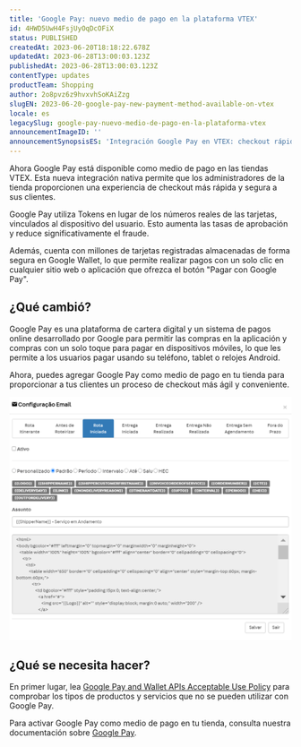 ```yaml
---
title: 'Google Pay: nuevo medio de pago en la plataforma VTEX'
id: 4HWD5UwH4FsjUyOqDcOFiX
status: PUBLISHED
createdAt: 2023-06-20T18:18:22.678Z
updatedAt: 2023-06-28T13:00:03.123Z
publishedAt: 2023-06-28T13:00:03.123Z
contentType: updates
productTeam: Shopping
author: 2o8pvz6z9hvxvhSoKAiZzg
slugEN: 2023-06-20-google-pay-new-payment-method-available-on-vtex
locale: es
legacySlug: google-pay-nuevo-medio-de-pago-en-la-plataforma-vtex
announcementImageID: ''
announcementSynopsisES: 'Integración Google Pay en VTEX: checkout rápido y seguro con un solo toque.'
---
```


Ahora Google Pay está disponible como medio de pago en las tiendas VTEX. Esta nueva integración nativa permite que los administradores de la tienda proporcionen una experiencia de checkout más rápida y segura a sus clientes.

Google Pay utiliza Tokens en lugar de los números reales de las tarjetas, vinculados al dispositivo del usuario. Esto aumenta las tasas de aprobación y reduce significativamente el fraude. 

Además, cuenta con millones de tarjetas registradas almacenadas de forma segura en Google Wallet, lo que permite realizar pagos con un solo clic en cualquier sitio web o aplicación que ofrezca el botón "Pagar con Google Pay".

## ¿Qué cambió?

Google Pay es una plataforma de cartera digital y un sistema de pagos online desarrollado por Google para permitir las compras en la aplicación y compras con un solo toque para pagar en dispositivos móviles, lo que les permite a los usuarios pagar usando su teléfono, tablet o relojes Android.

Ahora, puedes agregar Google Pay como medio de pago en tu tienda para proporcionar a tus clientes un proceso de checkout más ágil y conveniente.

![google-pay-checkout-es](https://raw.githubusercontent.com/vtexdocs/help-center-content/refs/heads/main/_1.png)

## ¿Qué se necesita hacer?

En primer lugar, lea [Google Pay and Wallet APIs Acceptable Use Policy](https://payments.developers.google.com/terms/aup) para comprobar los tipos de productos y servicios que no se pueden utilizar con Google Pay.

Para activar Google Pay como medio de pago en tu tienda, consulta nuestra documentación sobre [Google Pay](https://help.vtex.com/es/tracks/carteira-digital-e-wallet--6X8YyZBoVJpz5R8oXciTyu/61JMBvM5Vanqj6RaJsP8CT).

